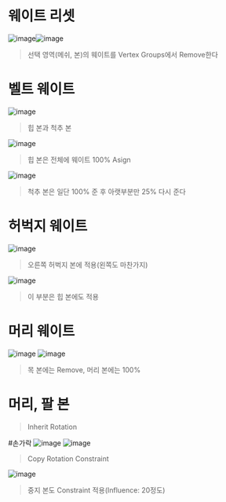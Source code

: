 # 웨이트 리셋
![image](https://user-images.githubusercontent.com/30430227/124885153-f08e8200-e00d-11eb-861b-42ac6af28546.png)![image](https://user-images.githubusercontent.com/30430227/124885360-26336b00-e00e-11eb-9c13-b136bd293870.png)
> 선택 영역(메쉬, 본)의 웨이트를 Vertex Groups에서 Remove한다

# 벨트 웨이트
![image](https://user-images.githubusercontent.com/30430227/124885796-98a44b00-e00e-11eb-9efa-5625f4073dd2.png)
> 힙 본과 척추 본

![image](https://user-images.githubusercontent.com/30430227/124885699-7e6a6d00-e00e-11eb-9e67-e3bfaf9bd540.png)
> 힙 본은 전체에 웨이트 100% Asign

![image](https://user-images.githubusercontent.com/30430227/124885947-c2f60880-e00e-11eb-9249-e0a17b1032e7.png)
> 척추 본은 일단 100% 준 후 아랫부분만 25% 다시 준다

# 허벅지 웨이트
![image](https://user-images.githubusercontent.com/30430227/124886762-870f7300-e00f-11eb-8203-4da4117224a5.png)
> 오른쪽 허벅지 본에 적용(왼쪽도 마찬가지)

![image](https://user-images.githubusercontent.com/30430227/124886997-baea9880-e00f-11eb-8b16-6043e850e03e.png)
>이 부분은 힙 본에도 적용

# 머리 웨이트
![image](https://user-images.githubusercontent.com/30430227/124887289-fd13da00-e00f-11eb-8aa5-e4fe068fd089.png)
![image](https://user-images.githubusercontent.com/30430227/124887339-0ac95f80-e010-11eb-99b2-111281bfc1a3.png)
> 목 본에는 Remove, 머리 본에는 100%

# 머리, 팔 본
>Inherit Rotation

#손가락
![image](https://user-images.githubusercontent.com/30430227/124888545-27b26280-e011-11eb-8aa3-1eb252785c13.png)
![image](https://user-images.githubusercontent.com/30430227/124888878-77912980-e011-11eb-9981-6b041e1d6dbe.png)
> Copy Rotation Constraint
> 
![image](https://user-images.githubusercontent.com/30430227/124889183-bfb04c00-e011-11eb-8d83-e9c6068af17a.png)
> 중지 본도 Constraint 적용(Influence: 20정도)


